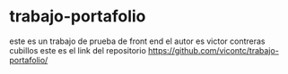 # trabajo-portafolio
este es un trabajo de prueba de front end 
el autor es victor contreras cubillos
este es el link del repositorio https://github.com/vicontc/trabajo-portafolio/
